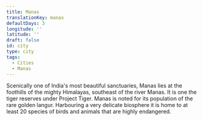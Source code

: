 ```yaml
---
title: Manas
translationKey: manas
defaultDays: 3
longitude: ''
latitude: ''
draft: false
id: city
type: city
tags:
  - Cities
  - Manas
---
```

Scenically one of India's most beautiful sanctuaries, Manas lies at the foothills of the mighty Himalayas, southeast of the river Manas. It is one the tiger reserves under Project Tiger. Manas is noted for its population of the rare golden langur. Harbouring a very delicate biosphere it is home to at least 20 species of birds and animals that are highly endangered.